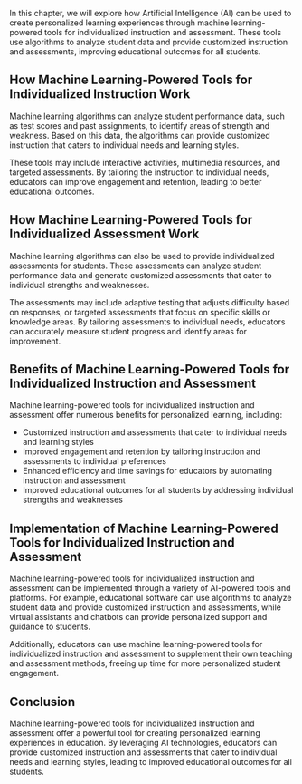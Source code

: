
In this chapter, we will explore how Artificial Intelligence (AI) can be used to create personalized learning experiences through machine learning-powered tools for individualized instruction and assessment. These tools use algorithms to analyze student data and provide customized instruction and assessments, improving educational outcomes for all students.

How Machine Learning-Powered Tools for Individualized Instruction Work
----------------------------------------------------------------------

Machine learning algorithms can analyze student performance data, such as test scores and past assignments, to identify areas of strength and weakness. Based on this data, the algorithms can provide customized instruction that caters to individual needs and learning styles.

These tools may include interactive activities, multimedia resources, and targeted assessments. By tailoring the instruction to individual needs, educators can improve engagement and retention, leading to better educational outcomes.

How Machine Learning-Powered Tools for Individualized Assessment Work
---------------------------------------------------------------------

Machine learning algorithms can also be used to provide individualized assessments for students. These assessments can analyze student performance data and generate customized assessments that cater to individual strengths and weaknesses.

The assessments may include adaptive testing that adjusts difficulty based on responses, or targeted assessments that focus on specific skills or knowledge areas. By tailoring assessments to individual needs, educators can accurately measure student progress and identify areas for improvement.

Benefits of Machine Learning-Powered Tools for Individualized Instruction and Assessment
----------------------------------------------------------------------------------------

Machine learning-powered tools for individualized instruction and assessment offer numerous benefits for personalized learning, including:

* Customized instruction and assessments that cater to individual needs and learning styles
* Improved engagement and retention by tailoring instruction and assessments to individual preferences
* Enhanced efficiency and time savings for educators by automating instruction and assessment
* Improved educational outcomes for all students by addressing individual strengths and weaknesses

Implementation of Machine Learning-Powered Tools for Individualized Instruction and Assessment
----------------------------------------------------------------------------------------------

Machine learning-powered tools for individualized instruction and assessment can be implemented through a variety of AI-powered tools and platforms. For example, educational software can use algorithms to analyze student data and provide customized instruction and assessments, while virtual assistants and chatbots can provide personalized support and guidance to students.

Additionally, educators can use machine learning-powered tools for individualized instruction and assessment to supplement their own teaching and assessment methods, freeing up time for more personalized student engagement.

Conclusion
----------

Machine learning-powered tools for individualized instruction and assessment offer a powerful tool for creating personalized learning experiences in education. By leveraging AI technologies, educators can provide customized instruction and assessments that cater to individual needs and learning styles, leading to improved educational outcomes for all students.
